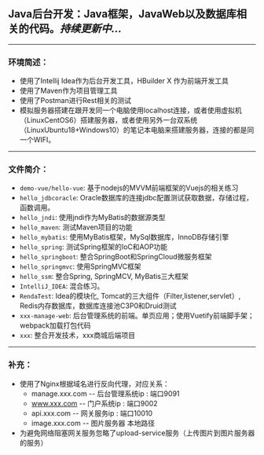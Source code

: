 ## Java后台开发：Java框架，JavaWeb以及数据库相关的代码。*持续更新中...*
***
### 环境简述：
- 使用了Intellij Idea作为后台开发工具，HBuilder X 作为前端开发工具
- 使用了Maven作为项目管理工具
- 使用了Postman进行Rest相关的测试
- 模拟服务器搭建在跟开发同一个电脑使用localhost连接，或者使用虚拟机（LinuxCentOS6）搭建服务器，或者使用另外一台双系统（LinuxUbuntu18+Windows10）的笔记本电脑来搭建服务器，连接的都是同一个WIFI。
***
### 文件简介：
+ `demo-vue/hello-vue`: 基于nodejs的MVVM前端框架的Vuejs的相关练习
+ `hello_jdbcoracle`: Oracle数据库的连接jdbc配置测试获取数据，存储过程，函数调用。
+ `hello_jndi`: 使用jndi作为MyBatis的数据源类型
+ `hello_maven`: 测试Maven项目的功能
+ `hello_mybatis`: 使用MyBatis框架，MySql数据库，InnoDB存储引擎
+ `hello_spring`: 测试Spring框架的IoC和AOP功能
+ `hello_springboot`: 整合SpringBoot和SpringCloud微服务框架
+ `hello_springmvc`: 使用SpringMVC框架
+ `hello_ssm`: 整合Spring, SpringMCV, MyBatis三大框架
+ `IntelliJ_IDEA`: 混合练习。
+ `RendaTest`: Idea的模块化, Tomcat的三大组件（Filter,listener,servlet）, Redis内存数据库，数据库连接池C3P0和Druid测试
+ `xxx-manage-web`: 后台管理系统的前端。单页应用；使用Vuetify前端脚手架；webpack加载打包代码
+ `xxx`: 整合开发技术，xxx商城后端项目
***
### 补充：
- 使用了Nginx根据域名进行反向代理，对应关系：
    + manage.xxx.com -- 后台管理系统ip : 端口9091
    + www.xxx.com -- 门户系统ip : 端口9002
    + api.xxx.com -- 网关服务ip : 端口10010
    + image.xxx.com -- 图片服务器 本地路径
- 为避免网络阻塞网关服务忽略了upload-service服务（上传图片到图片服务器的服务）


